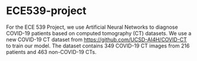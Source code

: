 # ECE539-project

For the ECE 539 Project, we use Artificial Neural Networks to diagnose COVID-19 patients based on computed tomography (CT) datasets. 
We use a new COVID-19 CT dataset from https://github.com/UCSD-AI4H/COVID-CT to train our model. The dataset contains 349 COVID-19 CT images from 216 patients and 463 non-COVID-19 CTs. 
